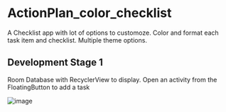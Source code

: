# ActionPlan_color_checklist
 A Checklist app with lot of options to customoze. Color and format each task item and checklist. Multiple theme options.
 
 
 ## Development Stage 1
 
 Room Database with RecyclerView to display. 
 Open an activity from the FloatingButton to add a task
 
 ![image](https://user-images.githubusercontent.com/15008191/202901854-53b45b7a-f823-47e1-ab8b-9628521b71c9.png)


